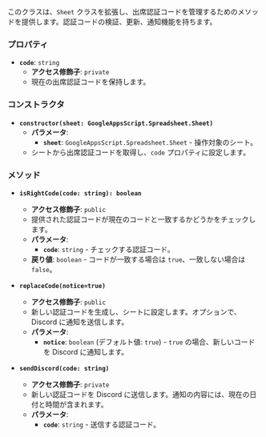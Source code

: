 


このクラスは、`Sheet` クラスを拡張し、出席認証コードを管理するためのメソッドを提供します。認証コードの検証、更新、通知機能を持ちます。

### プロパティ

- **`code`**: `string`
  - **アクセス修飾子**: `private`
  - 現在の出席認証コードを保持します。

### コンストラクタ

- **`constructor(sheet: GoogleAppsScript.Spreadsheet.Sheet)`**
  - **パラメータ**:
    - **`sheet`**: `GoogleAppsScript.Spreadsheet.Sheet` - 操作対象のシート。
  - シートから出席認証コードを取得し、`code` プロパティに設定します。

### メソッド

- **`isRightCode(code: string): boolean`**
  - **アクセス修飾子**: `public`
  - 提供された認証コードが現在のコードと一致するかどうかをチェックします。
  - **パラメータ**:
    - **`code`**: `string` - チェックする認証コード。
  - **戻り値**: `boolean` - コードが一致する場合は `true`、一致しない場合は `false`。

- **`replaceCode(notice=true)`**
  - **アクセス修飾子**: `public`
  - 新しい認証コードを生成し、シートに設定します。オプションで、Discord に通知を送信します。
  - **パラメータ**:
    - **`notice`**: `boolean` (デフォルト値: `true`) - `true` の場合、新しいコードを Discord に通知します。
  
- **`sendDiscord(code: string)`**
  - **アクセス修飾子**: `private`
  - 新しい認証コードを Discord に送信します。通知の内容には、現在の日付と時間が含まれます。
  - **パラメータ**:
    - **`code`**: `string` - 送信する認証コード。
